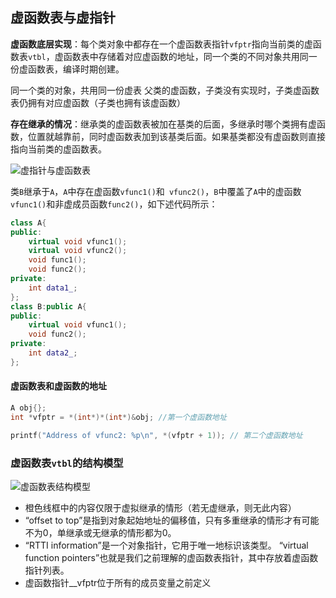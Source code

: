 ## 虚函数表与虚指针
**虚函数底层实现**：每个类对象中都存在一个虚函数表指针`vfptr`指向当前类的虚函数表`vtbl`，虚函数表中存储着对应虚函数的地址，同一个类的不同对象共用同一份虚函数表，编译时期创建。

同一个类的对象，共用同一份虚表
父类的虚函数，子类没有实现时，子类虚函数表仍拥有对应虚函数（子类也拥有该虚函数）

**存在继承的情况**：继承类的虚函数表被加在基类的后面，多继承时哪个类拥有虚函数，位置就越靠前，同时虚函数表加到该基类后面。如果基类都没有虚函数则直接指向当前类的虚函数表。

![虚指针与虚函数表](https://i.loli.net/2020/04/07/8MLSDGbPp1vkuIr.png)


类`B`继承于`A`，`A`中存在虚函数`vfunc1()`和` vfunc2()`，`B`中覆盖了`A`中的虚函数`vfunc1()`和非虚成员函数`func2()`，如下述代码所示：
```cpp
class A{
public:
    virtual void vfunc1();
    virtual void vfunc2();
    void func1();
    void func2();
private:
    int data1_;
};
class B:public A{
public:
    virtual void vfunc1();
    void func2();
private:
    int data2_;
};
```
#### 虚函数表和虚函数的地址

```cpp
A obj{};
int *vfptr = *(int*)*(int*)&obj; //第一个虚函数地址

printf("Address of vfunc2: %p\n", *(vfptr + 1)); // 第二个虚函数地址
```


### 虚函数表`vtbl`的结构模型

![虚函数表结构模型](https://i.loli.net/2020/04/07/sMGFlWY8q9A5wtD.png)
- 橙色线框中的内容仅限于虚拟继承的情形（若无虚继承，则无此内容）
- “offset to top”是指到对象起始地址的偏移值，只有多重继承的情形才有可能不为0，单继承或无继承的情形都为0。
- “RTTI information”是一个对象指针，它用于唯一地标识该类型。
“virtual function pointers”也就是我们之前理解的虚函数表指针，其中存放着虚函数指针列表。
- 虚函数指针__vfptr位于所有的成员变量之前定义
